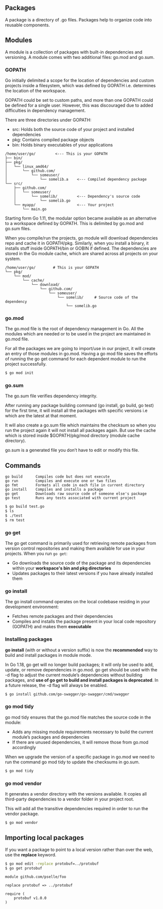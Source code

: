 ## Packages

A package is a directory of .go files. Packages help to organize code into reusable components.

## Modules

A module is a collection of packages with built-in dependencies and versioning. A module comes with two additional files: go.mod and go.sum.

### GOPATH

Go initially delimited a scope for the location of dependencies and custom projects inside a filesystem, which was defined by GOPATH i.e. determines the location of the workspace.

GOPATH could be set to custom paths, and more than one GOPATH could be defined for a single user. However, this was discouraged due to added difficulties in dependency management.

There are three directories under GOPATH:

- src: Holds both the source code of your project and installed dependencies
- pkg: Contains compiled package objects
- bin: Holds binary executables of your applications

```
/home/user/go/         <--- This is your GOPATH
├── bin/
├── pkg/
│   └── linux_amd64/
│       └── github.com/
│           └── someuser/
│               └── somelib.a    <--- Compiled dependency package
└── src/
    ├── github.com/
    │   └── someuser/
    │       └── somelib/         <--- Dependency's source code
    │           └── somelib.go
    └── myapp/                   <--- Your project
        └── main.go
```

Starting form Go 1.11, the modular option became available as an alternative to a workspace defined by GOPATH. This is delimited by go.mod and go.sum files.

When you compile/run the projects, go module will download dependencies repo and cache it in GOPATH/pkg. Similarly, when you install a binary, it installs stuff inside GOPATH/bin or GOBIN if defined. The dependencies are stored in the Go module cache, which are shared across all projects on your system.

```
/home/user/go/        # This is your GOPATH
└── pkg/
    └── mod/
        └── cache/
            └── download/
                └── github.com/
                    └── someuser/
                        └── somelib/     # Source code of the dependency
                            └── somelib.go

```

### go.mod

The go.mod file is the root of dependency management in Go. All the modules which are needed or to be used in the project are maintained in go.mod file.

For all the packages we are going to import/use in our project, it will create an entry of those modules in go.mod. Having a go mod file saves the efforts of running the go get command for each dependent module to run the project successfully.

```sh
$ go mod init
```

### go.sum

The go.sum file verifies dependency integrity.

After running any package building command (go install, go build, go test) for
the first time, it will install all the packages with specific versions i.e which are the latest at that moment.

It will also create a go.sum file which maintains the checksum so when you run the project again it will not install all packages again. But use the cache which is stored inside $GOPATH/pkg/mod directory (module cache directory).

go.sum is a generated file you don’t have to edit or modify this file.

## Commands

```
go build      Compiles code but does not execute
go run        Compiles and execute one or two files
go fmt        Formats all code in each file in current directory
go install    Compiles and installs a package
go get        Downloads raw source code of someone else's package
go test       Runs any tests associated with current project
```

```sh
$ go build test.go
$ ls
$ ./test
$ rm test
```

### go get

The go get command is primarily used for retrieving remote packages from version control repositories and making them available for use in your projects. When you run `go get`:

- Go downloads the source code of the package and its dependencies within your **workspace's bin and pkg directories**
- Updates packages to their latest versions if you have already installed them

### go install

The go install command operates on the local codebase residing in your development environment:

- Fetches remote packages and their dependencies
- Compiles and installs the package present in your local code repository (GOPATH) and makes them **executable**

### Installing packages

**go install** (with or without a version suffix) is now the **recommended** way to build and install packages in module mode.

In Go 1.18, go get will no longer build packages; it will only be used to add, update, or remove dependencies in go.mod. go get should be used with the -d flag to adjust the current module’s dependencies without building packages, and **use of go get to build and install packages is deprecated**. In a future release, the -d flag will always be enabled.

```sh
$ go install github.com/go-swagger/go-swagger/cmd/swagger
```

### go mod tidy

go mod tidy ensures that the go.mod file matches the source code in the module:

- Adds any missing module requirements necessary to build the current module’s packages and dependencies
- If there are unused dependencies, it will remove those from go.mod accordingly

When we upgrade the version of a specific package in go.mod we need to run the command go mod tidy to update the checksums in go.sum.

```sh
$ go mod tidy
```

### go mod vendor

It generates a vendor directory with the versions available. It copies all third-party dependencies to a vendor folder in your project root.

This will add all the transitive dependencies required in order to run the vendor package.

```sh
$ go mod vendor
```

## Importing local packages

If you want a package to point to a local version rather than over the web, use the **replace** keyword.

```sh
$ go mod edit -replace protobuf=../protobuf
$ go get protobuf
```

```
module github.com/pselle/foo

replace protobuf => ../protobuf

require (
    protobuf v1.0.0
)
```
